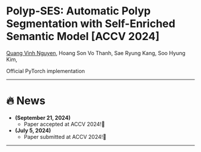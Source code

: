 # **Polyp-SES: Automatic Polyp Segmentation with Self-Enriched Semantic Model [ACCV 2024]** 

[Quang Vinh Nguyen](https://github.com/HashmatShadab), 
Hoang Son Vo Thanh,
Sae Ryung Kang,
Soo Hyung Kim,

Official PyTorch implementation

<hr />


# :fire: News
* **(September 21, 2024)**
  * Paper accepted at ACCV 2024!🎊
* **(July 5, 2024)**
  * Paper submitted at ACCV 2024!🎊
<hr />
